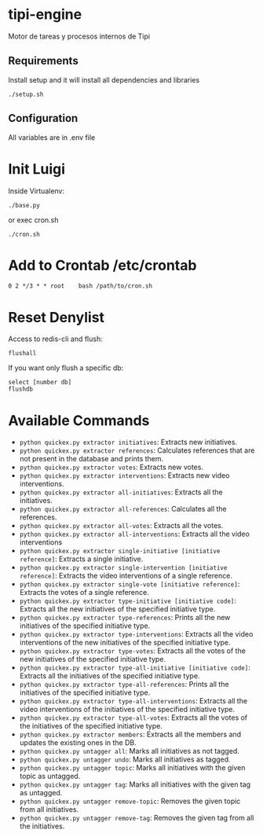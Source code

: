 # tipi-engine
Motor de tareas y procesos internos de Tipi

## Requirements
Install setup and it will install all dependencies and libraries
```
./setup.sh
```

## Configuration

All variables are in .env file


Init Luigi
=======
Inside Virtualenv:
```
./base.py
```
or exec cron.sh
```
./cron.sh
```

Add to Crontab /etc/crontab
=======
```
0 2	*/3 * * root	bash /path/to/cron.sh
```

Reset Denylist
=======
Access to redis-cli and flush:
```
flushall
```
If you want only flush a specific db:
```
select [number db]
flushdb
```

Available Commands
=======

- `python quickex.py extractor initiatives`: Extracts new initiatives.
- `python quickex.py extractor references`: Calculates references that are not present in the database and prints them.
- `python quickex.py extractor votes`: Extracts new votes.
- `python quickex.py extractor interventions`: Extracts new video interventions.
- `python quickex.py extractor all-initiatives`: Extracts all the initiatives.
- `python quickex.py extractor all-references`: Calculates all the references.
- `python quickex.py extractor all-votes`: Extracts all the votes.
- `python quickex.py extractor all-interventions`: Extracts all the video interventions
- `python quickex.py extractor single-initiative [initiative reference]`: Extracts a single initiative.
- `python quickex.py extractor single-intervention [initiative reference]`: Extracts the video interventions of a single reference.
- `python quickex.py extractor single-vote [initiative reference]`: Extracts the votes of a single reference.
- `python quickex.py extractor type-initiative [initiative code]`: Extracts all the new initiatives of the specified initiative type.
- `python quickex.py extractor type-references`: Prints all the new initiatives of the specified initiative type.
- `python quickex.py extractor type-interventions`: Extracts all the video interventions of the new initiatives of the specified initiative type.
- `python quickex.py extractor type-votes`: Extracts all the votes of the new initiatives of the specified initiative type.
- `python quickex.py extractor type-all-initiative [initiative code]`: Extracts all the initiatives of the specified initiative type.
- `python quickex.py extractor type-all-references`: Prints all the initiatives of the specified initiative type.
- `python quickex.py extractor type-all-interventions`: Extracts all the video interventions of the initiatives of the specified initiative type.
- `python quickex.py extractor type-all-votes`: Extracts all the votes of the initiatives of the specified initiative type.
- `python quickex.py extractor members`: Extracts all the members and updates the existing ones in the DB.
- `python quickex.py untagger all`: Marks all initiatives as not tagged.
- `python quickex.py untagger undo`: Marks all initiatives as tagged.
- `python quickex.py untagger topic`: Marks all initiatives with the given topic as untagged.
- `python quickex.py untagger tag`: Marks all initiatives with the given tag as untagged.
- `python quickex.py untagger remove-topic`: Removes the given topic from all initiatives.
- `python quickex.py untagger remove-tag`: Removes the given tag from all the initiatives.
